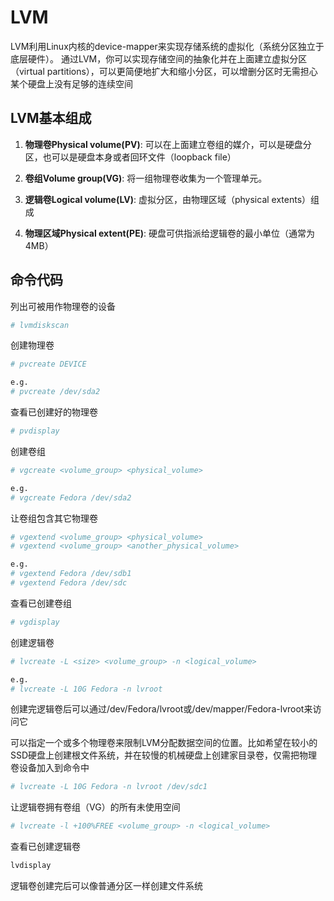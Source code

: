 # LVM

LVM利用Linux内核的device-mapper来实现存储系统的虚拟化（系统分区独立于底层硬件）。 通过LVM，你可以实现存储空间的抽象化并在上面建立虚拟分区（virtual partitions），可以更简便地扩大和缩小分区，可以增删分区时无需担心某个硬盘上没有足够的连续空间

## LVM基本组成

1. **物理卷Physical volume(PV)**: 可以在上面建立卷组的媒介，可以是硬盘分区，也可以是硬盘本身或者回环文件（loopback file）

2. **卷组Volume group(VG)**: 将一组物理卷收集为一个管理单元。

3. **逻辑卷Logical volume(LV)**: 虚拟分区，由物理区域（physical extents）组成

4. **物理区域Physical extent(PE)**: 硬盘可供指派给逻辑卷的最小单位（通常为4MB）

## 命令代码

列出可被用作物理卷的设备

``` bash
# lvmdiskscan
```

创建物理卷

``` bash
# pvcreate DEVICE

e.g.
# pvcreate /dev/sda2
```

查看已创建好的物理卷

```bash
# pvdisplay
```

创建卷组

```bash
# vgcreate <volume_group> <physical_volume>

e.g.
# vgcreate Fedora /dev/sda2
```

让卷组包含其它物理卷

```bash
# vgextend <volume_group> <physical_volume>
# vgextend <volume_group> <another_physical_volume>

e.g.
# vgextend Fedora /dev/sdb1
# vgextend Fedora /dev/sdc
```

查看已创建卷组

```bash
# vgdisplay
```

创建逻辑卷

```bash
# lvcreate -L <size> <volume_group> -n <logical_volume>

e.g.
# lvcreate -L 10G Fedora -n lvroot
```

创建完逻辑卷后可以通过/dev/Fedora/lvroot或/dev/mapper/Fedora-lvroot来访问它

可以指定一个或多个物理卷来限制LVM分配数据空间的位置。比如希望在较小的SSD硬盘上创建根文件系统，并在较慢的机械硬盘上创建家目录卷，仅需把物理卷设备加入到命令中

```bash
# lvcreate -L 10G Fedora -n lvroot /dev/sdc1
```

让逻辑卷拥有卷组（VG）的所有未使用空间

```bash
# lvcreate -l +100%FREE <volume_group> -n <logical_volume>
```

查看已创建逻辑卷

```bash
lvdisplay
```

逻辑卷创建完后可以像普通分区一样创建文件系统
